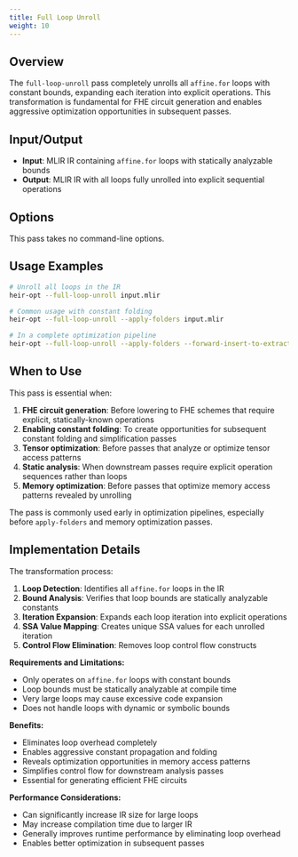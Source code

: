 ```yaml
---
title: Full Loop Unroll
weight: 10
---
```


## Overview

The `full-loop-unroll` pass completely unrolls all `affine.for` loops with
constant bounds, expanding each iteration into explicit operations. This
transformation is fundamental for FHE circuit generation and enables aggressive
optimization opportunities in subsequent passes.

## Input/Output

- **Input**: MLIR IR containing `affine.for` loops with statically analyzable
  bounds
- **Output**: MLIR IR with all loops fully unrolled into explicit sequential
  operations

## Options

This pass takes no command-line options.

## Usage Examples

```bash
# Unroll all loops in the IR
heir-opt --full-loop-unroll input.mlir

# Common usage with constant folding
heir-opt --full-loop-unroll --apply-folders input.mlir

# In a complete optimization pipeline
heir-opt --full-loop-unroll --apply-folders --forward-insert-to-extract input.mlir
```

## When to Use

This pass is essential when:

1. **FHE circuit generation**: Before lowering to FHE schemes that require
   explicit, statically-known operations
1. **Enabling constant folding**: To create opportunities for subsequent
   constant folding and simplification passes
1. **Tensor optimization**: Before passes that analyze or optimize tensor access
   patterns
1. **Static analysis**: When downstream passes require explicit operation
   sequences rather than loops
1. **Memory optimization**: Before passes that optimize memory access patterns
   revealed by unrolling

The pass is commonly used early in optimization pipelines, especially before
`apply-folders` and memory optimization passes.

## Implementation Details

The transformation process:

1. **Loop Detection**: Identifies all `affine.for` loops in the IR
1. **Bound Analysis**: Verifies that loop bounds are statically analyzable
   constants
1. **Iteration Expansion**: Expands each loop iteration into explicit operations
1. **SSA Value Mapping**: Creates unique SSA values for each unrolled iteration
1. **Control Flow Elimination**: Removes loop control flow constructs

**Requirements and Limitations:**

- Only operates on `affine.for` loops with constant bounds
- Loop bounds must be statically analyzable at compile time
- Very large loops may cause excessive code expansion
- Does not handle loops with dynamic or symbolic bounds

**Benefits:**

- Eliminates loop overhead completely
- Enables aggressive constant propagation and folding
- Reveals optimization opportunities in memory access patterns
- Simplifies control flow for downstream analysis passes
- Essential for generating efficient FHE circuits

**Performance Considerations:**

- Can significantly increase IR size for large loops
- May increase compilation time due to larger IR
- Generally improves runtime performance by eliminating loop overhead
- Enables better optimization in subsequent passes
